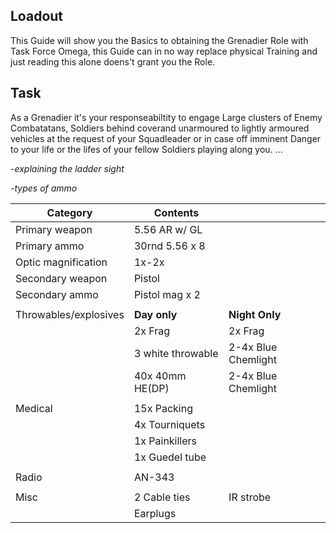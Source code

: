 ## Loadout

This Guide will show you the Basics to obtaining the Grenadier Role with Task Force Omega, this Guide can in no way replace physical Training and just reading this alone doens't grant you the Role.


## Task
As a Grenadier it's your responseabiltity to engage Large clusters of Enemy Combatatans, Soldiers behind coverand unarmoured to lightly armoured vehicles at the request of your Squadleader or in case off imminent Danger to your life or the lifes of your fellow Soldiers playing along you.
...

-*explaining the ladder sight*

-*types of ammo*



|Category             | Contents             |                     |
|---------------------|----------------------|---------------------|
| Primary weapon      | 5.56 AR w/ GL        |                     |
| Primary ammo        | 30rnd 5.56 x 8       |                     |
| Optic magnification | 1x-2x                |                     |
| Secondary weapon    | Pistol               |                     |
| Secondary ammo      | Pistol mag x 2       |                     |
|                     |                      |                     |
|Throwables/explosives| **Day only**         | **Night Only**      |
|                     | 2x Frag              | 2x Frag             |
|                     | 3 white throwable    | 2-4x Blue Chemlight |
|                     | 40x 40mm HE(DP)      | 2-4x Blue Chemlight |
|                     |                      |                     |
| Medical             | 15x Packing          |                     |
|                     | 4x Tourniquets       |                     |
|                     | 1x Painkillers       |                     |
|                     | 1x Guedel tube       |                     |
|                     |                      |                     |
| Radio               | AN-343               |                     |
|                     |                      |                     |
| Misc                | 2 Cable ties         | IR strobe           |
|                     | Earplugs             |                     |
